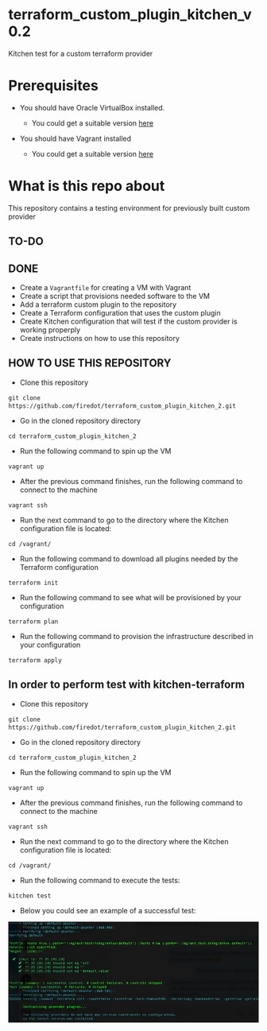 # terraform_custom_plugin_kitchen_v0.2

Kitchen test for a custom terraform provider

# Prerequisites

- You should have Oracle VirtualBox installed. 
  - You could get a suitable version [here](https://www.virtualbox.org/wiki/Downloads)
  
- You should have Vagrant installed
  - You could get a suitable version [here](https://www.vagrantup.com/downloads.html)

# What is this repo about

This repository contains a testing environment for previously built custom provider



## TO-DO


## DONE

- Create a ```Vagrantfile``` for creating a VM with Vagrant
- Create a script that provisions needed software to the VM
- Add a terraform custom plugin to the repository
- Create a Terraform configuration that uses the custom plugin
- Create Kitchen configuration that will test if the custom provider is working properply
- Create instructions on how to use this repository



## HOW TO USE THIS REPOSITORY

- Clone this repository

```
git clone https://github.com/firedot/terraform_custom_plugin_kitchen_2.git
```

- Go in the cloned repository directory

```
cd terraform_custom_plugin_kitchen_2
```

- Run the following command to spin up the VM

```
vagrant up
```

- After the previous command finishes, run the following command to connect to the machine

```
vagrant ssh
```

- Run the next command to go to the directory where the Kitchen configuration file is located:

```
cd /vagrant/
```

- Run the following command to download all plugins needed by the Terraform configuration

```
terraform init
```

- Run the following command to see what will be provisioned by your configuration

```
terraform plan
```

- Run the following command to provision the infrastructure described in your configuration

```
terraform apply
```


## In order to perform test with kitchen-terraform

- Clone this repository

```
git clone https://github.com/firedot/terraform_custom_plugin_kitchen_2.git
```

- Go in the cloned repository directory

```
cd terraform_custom_plugin_kitchen_2
```

- Run the following command to spin up the VM

```
vagrant up
```

- After the previous command finishes, run the following command to connect to the machine

```
vagrant ssh
```

- Run the next command to go to the directory where the Kitchen configuration file is located:

```
cd /vagrant/
```

- Run the following command to execute the tests: 

```
kitchen test
```

- Below you could see an example of a successful test: 

![Alt text](pics/success.png?raw=true "Success")
